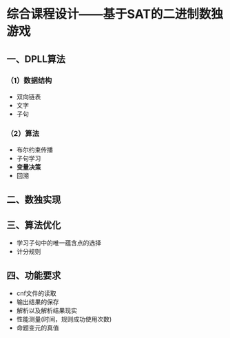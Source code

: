 # 综合课程设计——基于SAT的二进制数独游戏

## 一、DPLL算法

### （1）数据结构

- 双向链表 
- 文字
- 子句

### （2）算法

- 布尔约束传播
- 子句学习
- **变量决策**
- 回溯

## 二、数独实现

## 三、算法优化

- 学习子句中的唯一蕴含点的选择
- 计分规则


## 四、功能要求
- cnf文件的读取
- 输出结果的保存
- 解析以及解析结果现实
- 性能测量(时间，规则成功使用次数)
- 命题变元的真值